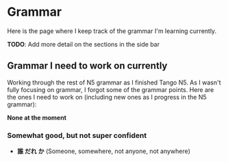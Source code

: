 # Grammar

Here is the page where I keep track of the grammar I'm learning currently.

**TODO**: Add more detail on the sections in the side bar

## Grammar I need to work on currently

Working through the rest of N5 grammar as I finished Tango N5. As I wasn't fully focusing on grammar, I forgot some of the grammar points. Here are the ones I need to work on (including new ones as I progress in the N5 grammar):

__None at the moment__


### Somewhat good, but not super confident

- **誰 だれ か** (Someone, somewhere, not anyone, not anywhere)